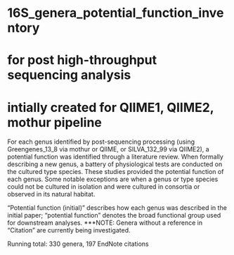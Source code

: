 # 16S_genera_potential_function_inventory
# for post high-throughput sequencing analysis
# intially created for QIIME1, QIIME2, mothur pipeline

For each genus identified by post-sequencing processing (using Greengenes_13_8 via mothur or QIIME, or SILVA_132_99 via QIIME2), a potential function was identified through a literature review. When formally describing a new genus, a battery of physiological tests are conducted on the cultured type species. These studies provided the potential function of each genus. Some notable exceptions are when a genus or type species could not be cultured in isolation and were cultured in consortia or observed in its natural habitat. 

“Potential function (initial)” describes how each genus was described in the initial paper; “potential function” denotes the broad functional group used for downstream analyses. 
***NOTE: Genera without a reference in “Citation” are currently being investigated. 

Running total: 330 genera, 197 EndNote citations

